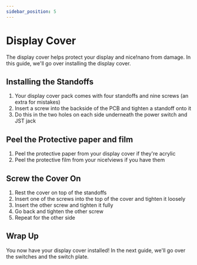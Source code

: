 ```yaml
---
sidebar_position: 5
---
```


# Display Cover

The display cover helps protect your display and nice!nano from damage. In this guide, we'll go over installing the display cover.

## Installing the Standoffs

1. Your display cover pack comes with four standoffs and nine screws (an extra for mistakes)
2. Insert a screw into the backside of the PCB and tighten a standoff onto it
3. Do this in the two holes on each side underneath the power switch and JST jack

## Peel the Protective paper and film

1. Peel the protective paper from your display cover if they're acrylic
2. Peel the protective film from your nice!views if you have them

## Screw the Cover On

1. Rest the cover on top of the standoffs
2. Insert one of the screws into the top of the cover and tighten it loosely
3. Insert the other screw and tighten it fully
4. Go back and tighten the other screw
5. Repeat for the other side

## Wrap Up

You now have your display cover installed! In the next guide, we'll go over the switches and the switch plate.
